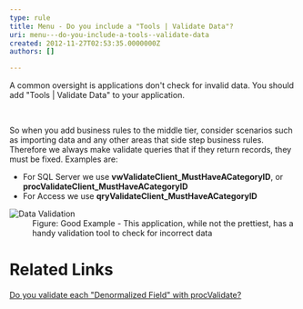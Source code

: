 ```yaml
---
type: rule
title: Menu - Do you include a "Tools | Validate Data"?
uri: menu---do-you-include-a-tools--validate-data
created: 2012-11-27T02:53:35.0000000Z
authors: []

---
```




<span class='intro'> <p>A common oversight is applications don't check for invalid data. You should add &quot;Tools | Validate Data&quot; to your application.</p> </span>

​<div>So when you add business rules to the middle tier, consider scenarios such as importing data and any other areas that side step business rules. Therefore we always make validate queries that if they return records, they must be fixed. Examples are&#58;</div>
<ul><li>For SQL Server we use <strong>vwValidateClient_MustHaveACategoryID</strong>, or <strong>procValidateClient_MustHaveACategoryID</strong></li>
<li>For Access we use <strong>qryValidateClient_MustHaveACategoryID</strong></li></ul>
<dl class="goodImage"><dt><img alt="Data Validation" src="http&#58;//www.ssw.com.au/ssw/Standards/Rules/Images/TimeProValidateData.gif" /></dt>
<dd>Figure&#58; Good Example - This application, while not the prettiest, has a handy validation tool to check for incorrect data</dd></dl>
<h1>Related Links</h1>
<div><a href="/do-you-validate-each-＂denormalized-field＂-with-procvalidate">Do you validate each &quot;Denormalized Field&quot; with procValidate?</a></div>




